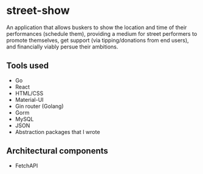 # street-show

An application that allows buskers to show the location and time of their performances (schedule them), providing a medium for street performers to promote themselves, get support (via tipping/donations from end users), and financially viably persue their ambitions. 

## Tools used

- Go
- React
- HTML/CSS
- Material-UI
- Gin router (Golang)
- Gorm
- MySQL
- JSON 
- Abstraction packages that I wrote

## Architectural components

- FetchAPI
